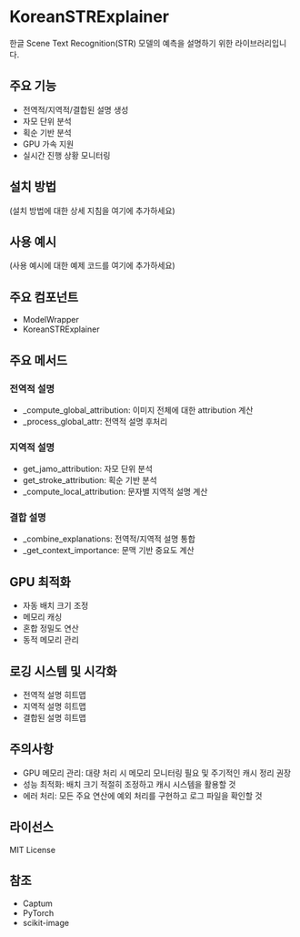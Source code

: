 # KoreanSTRExplainer

한글 Scene Text Recognition(STR) 모델의 예측을 설명하기 위한 라이브러리입니다.

## 주요 기능

- 전역적/지역적/결합된 설명 생성
- 자모 단위 분석
- 획순 기반 분석
- GPU 가속 지원
- 실시간 진행 상황 모니터링

## 설치 방법

(설치 방법에 대한 상세 지침을 여기에 추가하세요)

## 사용 예시

(사용 예시에 대한 예제 코드를 여기에 추가하세요)

## 주요 컴포넌트

- ModelWrapper
- KoreanSTRExplainer

## 주요 메서드

### 전역적 설명
- _compute_global_attribution: 이미지 전체에 대한 attribution 계산
- _process_global_attr: 전역적 설명 후처리

### 지역적 설명
- get_jamo_attribution: 자모 단위 분석
- get_stroke_attribution: 획순 기반 분석
- _compute_local_attribution: 문자별 지역적 설명 계산

### 결합 설명
- _combine_explanations: 전역적/지역적 설명 통합
- _get_context_importance: 문맥 기반 중요도 계산

## GPU 최적화

- 자동 배치 크기 조정
- 메모리 캐싱
- 혼합 정밀도 연산
- 동적 메모리 관리

## 로깅 시스템 및 시각화

- 전역적 설명 히트맵
- 지역적 설명 히트맵
- 결합된 설명 히트맵

## 주의사항

- GPU 메모리 관리: 대량 처리 시 메모리 모니터링 필요 및 주기적인 캐시 정리 권장
- 성능 최적화: 배치 크기 적절히 조정하고 캐시 시스템을 활용할 것
- 에러 처리: 모든 주요 연산에 예외 처리를 구현하고 로그 파일을 확인할 것

## 라이선스

MIT License

## 참조

- Captum
- PyTorch
- scikit-image
